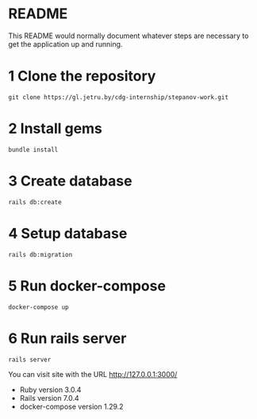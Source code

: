 # README

This README would normally document whatever steps are necessary to get the
application up and running.

# 1 Clone the repository

    git clone https://gl.jetru.by/cdg-internship/stepanov-work.git

# 2 Install gems

    bundle install

# 3 Create database

    rails db:create

# 4 Setup database

    rails db:migration

# 5 Run docker-compose

    docker-compose up

# 6 Run rails server

    rails server

You can visit site with the URL http://127.0.0.1:3000/

* Ruby version 3.0.4
* Rails version 7.0.4
* docker-compose version 1.29.2
